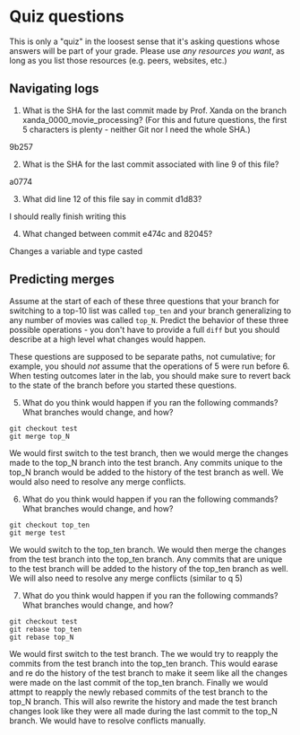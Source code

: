 # Quiz questions

This is only a "quiz" in the loosest sense that it's asking questions whose
answers will be part of your grade. Please use *any resources you want*, as
long as you list those resources (e.g. peers, websites, etc.)

## Navigating logs

1. What is the SHA for the last commit made by Prof. Xanda on the branch
xanda_0000_movie_processing?
(For this and future questions, the first 5 characters is plenty - neither
Git nor I need the whole SHA.)

9b257

2. What is the SHA for the last commit associated with line 9 of this file?

a0774

3. What did line 12 of this file say in commit d1d83?

I should really finish writing this

4. What changed between commit e474c and 82045?

Changes a variable and type casted

## Predicting merges

Assume at the start of each of these three questions that your
branch for switching to a top-10 list was called `top_ten`
and your branch generalizing to any number of movies was called `top_N`.
Predict the behavior of these three possible operations - you don't
have to provide a full `diff` but you should describe at a high level
what changes would happen.

These questions are supposed to be separate paths, not cumulative;
for example, you should *not* assume that the operations of 5 were run
before 6. When testing outcomes later in the lab, you should make sure to
revert back to the state of the branch before you started these questions.

5. What do you think would happen if you ran the following commands?
What branches would change, and how?
```
git checkout test
git merge top_N
```

We would first switch to the test branch, then we would merge the changes made to the top_N branch into the test branch. Any commits unique to the top_N branch would be added to the history of the test branch as well. We would also need to resolve any merge conflicts.

6. What do you think would happen if you ran the following commands?
What branches would change, and how?
```
git checkout top_ten
git merge test
```

We would switch to the top_ten branch. We would then merge the changes from the test branch into the top_ten branch. Any commits that are unique to the test branch will be added to the history of the top_ten branch as well. We will also need to resolve any merge conflicts (similar to q 5)

7. What do you think would happen if you ran the following commands?
What branches would change, and how?
```
git checkout test
git rebase top_ten
git rebase top_N
```

We would first switch to the test branch. The we would try to reapply the commits from the test branch into the top_ten branch. This would earase and re do the history of the test branch to make it seem like all the changes were made on the last commit of the top_ten branch. Finally we would attmpt to reapply the newly rebased commits of the test branch to the top_N branch. This will also rewrite the history and made the test branch changes look like they were all made during the last commit to the top_N branch. We would have to resolve conflicts manually.  
